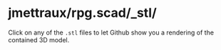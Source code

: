 
# jmettraux/rpg.scad/_stl/

Click on any of the `.stl` files to let Github show you a rendering of the contained 3D model.

